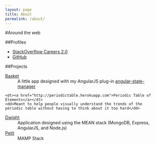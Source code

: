 ```yaml
---
layout: page
title: About
permalink: /about/
---
```


#Around the web

##Profiles
- <a href="http://careers.stackoverflow.com/joshbeam">StackOverflow Careers 2.0</a>
- <a href="https://github.com/joshbeam/">GitHub</a>

##Projects
<dl>
	<dt><a href="http://joshbeam.github.io/Basket">Basket</a></dt>
	<dd>A little app designed with my AngularJS plug-in <a href="http://github.com/joshbeam/angular-state-manager">angular-state-manager</a></dd>

	<dt><a href="http://periodictable.herokuapp.com">Periodic Table of Elements</a></dt>
	<dd>Meant to help people visually understand the trends of the periodic table without having to think about it too hard</dd>

<dt><a href="https://whiteboardapp.herokuapp.com">Dwight</a></dt>
	<dd>Application designed using the MEAN stack (MongoDB, Express, AngularJS, and Node.js)</dd>

<dt><a href="http://www.petitjs.com">Petit</a></dt>
	<dd>MAMP Stack</dd>
</dl>